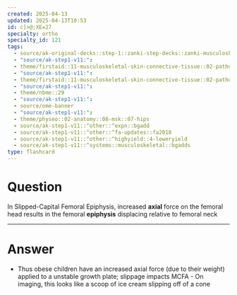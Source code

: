 ```yaml
---
created: 2025-04-13
updated: 2025-04-13T10:53
id: c]>@;XE=27
specialty: ortho
specialty_id: 121
tags:
  - source/ak-original-decks::step-1::zanki-step-decks::zanki-musculoskeletal::musculoskeletal-pathology
  - "source/ak-step1-v11:": 
  - theme/firstaid::11-musculoskeletal-skin-connective-tissue::02-pathology::06-childhood-msk-conditions
  - "source/ak-step1-v11:": 
  - theme/firstaid::11-musculoskeletal-skin-connective-tissue::02-pathology::06-childhood-msk-conditions::slipped-capital-femoral-epiphysis
  - "source/ak-step1-v11:": 
  - theme/nbme::29
  - "source/ak-step1-v11:": 
  - source/ome-banner
  - "source/ak-step1-v11:": 
  - theme/physeo::02-anatomy::08-msk::07-hips
  - source/ak-step1-v11::^other::^expn::bgadd
  - source/ak-step1-v11::^other::^fa-updates::fa2018
  - source/ak-step1-v11::^other::^highyield::4-loweryield
  - source/ak-step1-v11::^systems::musculoskeletal::bgadds
type: flashcard
---
```


# Question
In Slipped-Capital Femoral Epiphysis, increased **axial** force on the femoral head results in the femoral **epiphysis** displacing relative to femoral neck

---

# Answer
- Thus obese children have an increased axial force (due to their weight) applied to a unstable growth plate; slippage impacts MCFA  - On imaging, this looks like a scoop of ice cream slipping off of a cone